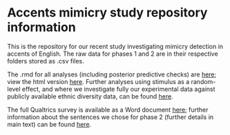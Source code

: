 # Accents mimicry study repository information
 
This is the repository for our recent study investigating mimicry detection in accents of English. The raw data for phases 1 and 2 are in their respective folders stored as .csv files.

The .rmd for all analyses (including posterior predictive checks) are <a href="https://github.com/jonathanrgoodman/accents-2/blob/main/Analyses.Rmd">here</a>; view the html version <a href="https://htmlpreview.github.io/?https://github.com/jonathanrgoodman/accents-2/blob/main/Analyses.nb.html">here</a>. Further analyses using stimulus as a random-level effect, and where we investigate fully our experimental data against publicly available ethnic diversity data, can be found <a href="https://htmlpreview.github.io/?https://github.com/jonathanrgoodman/accents-2/blob/main/Follow-up-analyses.nb.html">here</a>.

The full Qualtrics survey is available as a Word document <a href="https://github.com/jonathanrgoodman/accents-2/blob/main/Qualtics-survey.docx">here</a>; further information about the sentences we chose for phase 2 (further details in main text) can be found <a href="https://github.com/jonathanrgoodman/accents-2/blob/main/Phase2-sentences.docx">here</a>.
